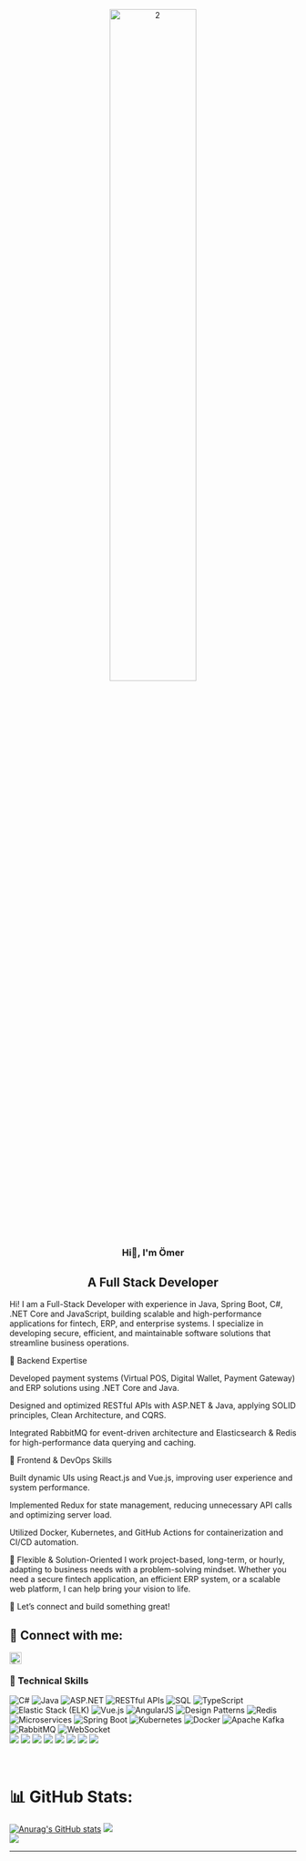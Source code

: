 <p align="center">
  <img src="https://github.com/user-attachments/assets/a3ebc2b4-7a20-48ac-83e4-03bda0bab8e1" alt="2" width="55%">
</p>

## <h3 align="center">Hi👋, I'm Ömer</h3>
##  <h2 align="center">A Full Stack Developer</h2> 
Hi! I am a Full-Stack Developer with experience in Java, Spring Boot, C#, .NET Core and JavaScript, building scalable and high-performance applications for fintech, ERP, and enterprise systems. I specialize in developing secure, efficient, and maintainable software solutions that streamline business operations.

🔹 Backend Expertise

Developed payment systems (Virtual POS, Digital Wallet, Payment Gateway) and ERP solutions using .NET Core and Java.

Designed and optimized RESTful APIs with ASP.NET & Java, applying SOLID principles, Clean Architecture, and CQRS.

Integrated RabbitMQ for event-driven architecture and Elasticsearch & Redis for high-performance data querying and caching.

🔹 Frontend & DevOps Skills

Built dynamic UIs using React.js and Vue.js, improving user experience and system performance.

Implemented Redux for state management, reducing unnecessary API calls and optimizing server load.

Utilized Docker, Kubernetes, and GitHub Actions for containerization and CI/CD automation.

🔹 Flexible & Solution-Oriented
I work project-based, long-term, or hourly, adapting to business needs with a problem-solving mindset. Whether you need a secure fintech application, an efficient ERP system, or a scalable web platform, I can help bring your vision to life.

🚀 Let’s connect and build something great!
<!-- - 😄 Pronouns: ...-->
 <!-- - ⚡ Fun fact: ...-->
## 🤝 Connect with me:
<a href="https://www.linkedin.com/in/ömerbozkurt/"><img align="left" src="https://raw.githubusercontent.com/yushi1007/yushi1007/main/images/linkedin.svg" alt="Ömer Bozkurt | LinkedIn" width="21px"/></a>
</a>




</br>

### 💼 Technical Skills
![C#](https://img.shields.io/badge/C%23-239120?style=for-the-badge&logo=c-sharp&logoColor=white)
![Java](https://img.shields.io/badge/Java-007396?style=for-the-badge&logo=java&logoColor=white)
![ASP.NET](https://img.shields.io/badge/ASP.NET-5C2D91?style=for-the-badge&logo=aspnet&logoColor=white)
![RESTful APIs](https://img.shields.io/badge/RESTful%20APIs-25A45D?style=for-the-badge&logo=api&logoColor=white)
![SQL](https://img.shields.io/badge/SQL-4479A1?style=for-the-badge&logo=mysql&logoColor=white)
![TypeScript](https://img.shields.io/badge/TypeScript-3178C6?style=for-the-badge&logo=typescript&logoColor=white)
![Elastic Stack (ELK)](https://img.shields.io/badge/Elastic%20Stack-005571?style=for-the-badge&logo=elasticsearch&logoColor=white)
![Vue.js](https://img.shields.io/badge/Vue.js-4FC08D?style=for-the-badge&logo=vue.js&logoColor=white)
![AngularJS](https://img.shields.io/badge/AngularJS-E23237?style=for-the-badge&logo=angularjs&logoColor=white)
![Design Patterns](https://img.shields.io/badge/Design%20Patterns-FFD700?style=for-the-badge&logo=design&logoColor=white)
![Redis](https://img.shields.io/badge/Redis-DC382D?style=for-the-badge&logo=redis&logoColor=white)
![Microservices](https://img.shields.io/badge/Microservices-3F8CFF?style=for-the-badge&logo=docker&logoColor=white)
![Spring Boot](https://img.shields.io/badge/Spring%20Boot-6DB33F?style=for-the-badge&logo=spring&logoColor=white)
![Kubernetes](https://img.shields.io/badge/Kubernetes-326CE5?style=for-the-badge&logo=kubernetes&logoColor=white)
![Docker](https://img.shields.io/badge/Docker-2496ED?style=for-the-badge&logo=docker&logoColor=white)
![Apache Kafka](https://img.shields.io/badge/Apache%20Kafka-231F20?style=for-the-badge&logo=apachekafka&logoColor=white)
![RabbitMQ](https://img.shields.io/badge/RabbitMQ-FF6600?style=for-the-badge&logo=rabbitmq&logoColor=white)
![WebSocket](https://img.shields.io/badge/WebSocket-005571?style=for-the-badge&logo=websocket&logoColor=white)
</br>
![](https://img.shields.io/badge/Code-JavaScript-informational?style=flat&logo=JavaScript&color=F7DF1E)
![](https://img.shields.io/badge/Code-HTML5-informational?style=flat&logo=HTML5&color=E34F26)
![](https://img.shields.io/badge/Code-PostgreSQL-informational?style=flat&logo=PostgreSQL&color=336791)
![](https://img.shields.io/badge/Style-Bootstrap-informational?style=flat&logo=Bootstrap&color=7952B3)
![](https://img.shields.io/badge/Style-CSS3-informational?style=flat&logo=CSS3&color=1572B6)
![](https://img.shields.io/badge/Style-styled--components-informational?style=flat&logo=styled-components&color=DB7093)
![](https://img.shields.io/badge/Tools-Git-informational?style=flat&logo=Git&color=F05032)
![](https://img.shields.io/badge/Tools-GitHub-informational?style=flat&logo=GitHub&color=181717)








</br>




# 📊 GitHub Stats:
<!-- ![](https://github-readme-stats.vercel.app/api?username=omerbzk&theme=dark&hide_border=false&include_all_commits=false&count_private=false)<br/>-->
[![Anurag's GitHub stats](https://github-readme-stats.vercel.app/api?username=omerbzk&show_icons=true&theme=dark#gh-dark-mode-only)](https://github.com/anuraghazra/github-readme-stats#gh-dark-mode-only) 
![](https://github-readme-streak-stats.herokuapp.com/?user=omerbzk&theme=dark&hide_border=false)<br/>
![](https://github-readme-stats.vercel.app/api/top-langs/?username=omerbzk&theme=dark&hide_border=false&include_all_commits=false&count_private=false&layout=compact)

---
<!-- [![](https://visitcount.itsvg.in/api?id=omerbzk&icon=0&color=0)](https://visitcount.itsvg.in) -->


